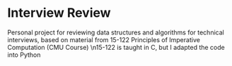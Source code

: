 # Interview Review
Personal project for reviewing data structures and algorithms for technical interviews, based on material from 15-122 Principles of Imperative Computation (CMU Course)
\n15-122 is taught in C, but I adapted the code into Python
